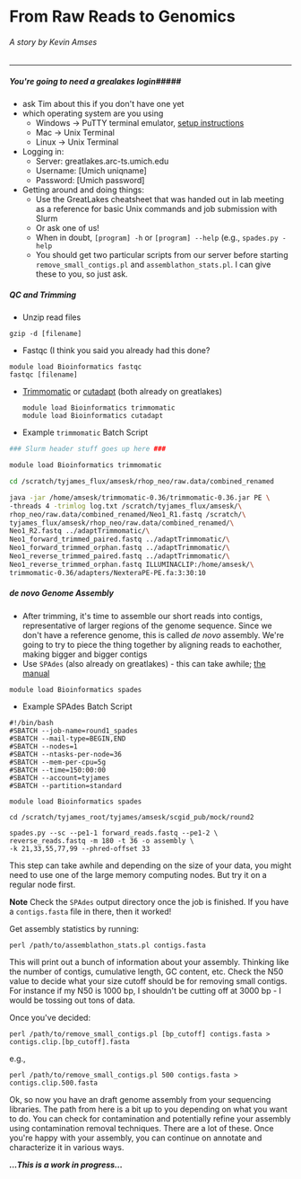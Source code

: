 # From Raw Reads to Genomics
###### A story by Kevin Amses
***
##### You're going to need a grealakes login#####
* ask Tim about this if you don't have one yet
* which operating system are you using
  * Windows -> PuTTY terminal emulator, [setup instructions](https://arc-ts.umich.edu/greatlakes/user-guide/)
  * Mac -> Unix Terminal
  * Linux -> Unix Terminal
* Logging in:
  * Server: greatlakes.arc-ts.umich.edu
  * Username: [Umich uniqname]
  * Password: [Umich password]
* Getting around and doing things:
  * Use the GreatLakes cheatsheet that was handed out in lab meeting as a reference for basic Unix commands and job submission with Slurm
  * Or ask one of us!
  * When in doubt, `[program] -h` or `[program] --help` (e.g., `spades.py -help`
  * You should get two particular scripts from our server before starting `remove_small_contigs.pl` and `assemblathon_stats.pl`. I can give these to you, so just ask.

##### QC and Trimming
* Unzip read files

```
gzip -d [filename]
```

* Fastqc (I think you said you already had this done?

```
module load Bioinformatics fastqc
fastqc [filename]
```

* [Trimmomatic](http://www.usadellab.org/cms/uploads/supplementary/Trimmomatic/TrimmomaticManual_V0.32.pdf) or [cutadapt](https://cutadapt.readthedocs.io/en/stable/guide.html) (both already on greatlakes)
  
  ```
  module load Bioinformatics trimmomatic
  module load Bioinformatics cutadapt
  ```
  
* Example `trimmomatic` Batch Script
  

```bash
### Slurm header stuff goes up here ###

module load Bioinformatics trimmomatic

cd /scratch/tyjames_flux/amsesk/rhop_neo/raw.data/combined_renamed

java -jar /home/amsesk/trimmomatic-0.36/trimmomatic-0.36.jar PE \
-threads 4 -trimlog log.txt /scratch/tyjames_flux/amsesk/\
rhop_neo/raw.data/combined_renamed/Neo1_R1.fastq /scratch/\
tyjames_flux/amsesk/rhop_neo/raw.data/combined_renamed/\
Neo1_R2.fastq ../adaptTrimmomatic/\
Neo1_forward_trimmed_paired.fastq ../adaptTrimmomatic/\
Neo1_forward_trimmed_orphan.fastq ../adaptTrimmomatic/\
Neo1_reverse_trimmed_paired.fastq ../adaptTrimmomatic/\
Neo1_reverse_trimmed_orphan.fastq ILLUMINACLIP:/home/amsesk/\
trimmomatic-0.36/adapters/NexteraPE-PE.fa:3:30:10
```

##### *de novo* Genome Assembly

* After trimming, it's time to assemble our short reads into contigs, representative of larger regions of the genome sequence. Since we don't have a reference genome, this is called *de novo* assembly. We're going to try to piece the thing together by aligning reads to eachother, making bigger and bigger contigs
* Use `SPAdes` (also already on greatlakes) - this can take awhile; [the manual](http://cab.spbu.ru/files/release3.12.0/manual.html)

```module load Bioinformatics spades```

* Example SPAdes Batch Script

```
#!/bin/bash
#SBATCH --job-name=round1_spades
#SBATCH --mail-type=BEGIN,END
#SBATCH --nodes=1
#SBATCH --ntasks-per-node=36
#SBATCH --mem-per-cpu=5g
#SBATCH --time=150:00:00
#SBATCH --account=tyjames
#SBATCH --partition=standard

module load Bioinformatics spades

cd /scratch/tyjames_root/tyjames/amsesk/scgid_pub/mock/round2

spades.py --sc --pe1-1 forward_reads.fastq --pe1-2 \
reverse_reads.fastq -m 180 -t 36 -o assembly \
-k 21,33,55,77,99 --phred-offset 33
```
This step can take awhile and depending on the size of your data, you might need to use one of the large memory computing nodes. But try it on a regular node first.

**Note** Check the `SPAdes` output directory once the job is finished. If you have a `contigs.fasta` file in there, then it worked!

Get assembly statistics by running:

```
perl /path/to/assemblathon_stats.pl contigs.fasta
```

This will print out a bunch of information about your assembly. Thinking like the number of contigs, cumulative length, GC content, etc. Check the N50 value to decide what your size cutoff should be for removing small contigs. For instance if my N50 is 1000 bp, I shouldn't be cutting off at 3000 bp - I would be tossing out tons of data.

Once you've decided:

```
perl /path/to/remove_small_contigs.pl [bp_cutoff] contigs.fasta > contigs.clip.[bp_cutoff].fasta
```

e.g.,

```
perl /path/to/remove_small_contigs.pl 500 contigs.fasta > contigs.clip.500.fasta
```

Ok, so now you have an draft genome assembly from your sequencing libraries. The path from here is a bit up to you depending on what you want to do. You can check for contamination and potentially refine your assembly using contamination removal techniques. There are a lot of these. Once you're happy with your assembly, you can continue on annotate and characterize it in  various ways.

***...This is a work in progress...***


